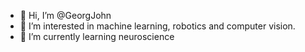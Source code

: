- 👋 Hi, I’m @GeorgJohn
- 👀 I’m interested in machine learning, robotics and computer vision.
- 🌱 I’m currently learning neuroscience


<!---
GeorgJohn/GeorgJohn is a ✨ special ✨ repository because its `README.md` (this file) appears on your GitHub profile.
You can click the Preview link to take a look at your changes.
--->
